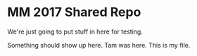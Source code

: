 # MM 2017 Shared Repo

We're just going to put stuff in here for testing.

Something should show up here. Tam was here. This is my file.  
